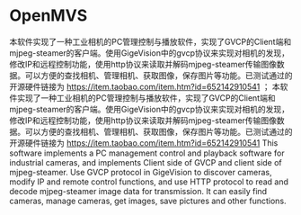 # OpenMVS
本软件实现了一种工业相机的PC管理控制与播放软件，实现了GVCP的Client端和mjpeg-steamer的客户端。使用GigeVision中的gvcp协议来实现对相机的发现，修改IP和远程控制功能，使用http协议来读取并解码mjpeg-steamer传输图像数据。可以方便的查找相机、管理相机、获取图像，保存图片等功能。已测试通过的开源硬件链接为 https://item.taobao.com/item.htm?id=652142910541 ； 本软件实现了一种工业相机的PC管理控制与播放软件，实现了GVCP的Client端和mjpeg-steamer的客户端。使用GigeVision中的gvcp协议来实现对相机的发现，修改IP和远程控制功能，使用http协议来读取并解码mjpeg-steamer传输图像数据。可以方便的查找相机、管理相机、获取图像，保存图片等功能。已测试通过的开源硬件链接为 https://item.taobao.com/item.htm?id=652142910541  This software implements a PC management control and playback software for industrial cameras, and implements Client side of GVCP and client side of mjpeg-steamer. Use GVCP protocol in GigeVision to discover cameras, modify IP and remote control functions, and use HTTP protocol to read and decode mjpeg-steamer image data for transmission. It can easily find cameras, manage cameras, get images, save pictures and other functions.
